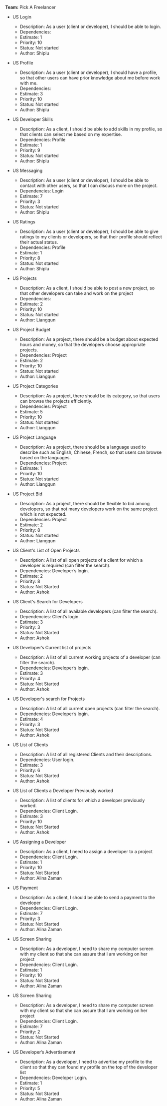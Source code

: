 **Team:** Pick A Freelancer

- US Login
  - Description: As a user (client or developer), I should be able to login.
  - Dependencies:
  - Estimate: 1
  - Priority: 10
  - Status: Not started
  - Author: Shiplu

- US Profile
  - Description: As a user (client or developer), I should have a profile, so that other users can have prior knowledge about me before work with me.
  - Dependencies: 
  - Estimate: 3
  - Priority: 10
  - Status: Not started
  - Author: Shiplu

- US Developer Skills
  - Description: As a client, I should be able to add skills in my profile, so that clients can select me based on my expertise. 
  - Dependencies: Profile
  - Estimate: 1
  - Priority: 9
  - Status: Not started
  - Author: Shiplu

- US Messaging
  - Description: As a user (client or developer), I should be able to contact with other users, so that I can discuss more on the project.
  - Dependencies: Login
  - Estimate: 7
  - Priority: 3
  - Status: Not started 
  - Author: Shiplu

- US Ratings
  - Description: As a user (client or developer), I should be able to give ratings to my clients or developers, so that their profile should reflect their actual status.
  - Dependencies: Profile
  - Estimate: 1
  - Priority: 8
  - Status: Not started
  - Author: Shiplu

- US Projects
  - Description: As a client, I should be able to post a new project, so that other developers can take and work on the project 
  - Dependencies: 
  - Estimate: 2
  - Priority: 10
  - Status: Not started
  - Author: Liangqun

- US Project Budget
  - Description: As a project, there should be a budget about expected hours and money, so that the developers choose appropriate projects.  
  - Dependencies: Project
  - Estimate: 2
  - Priority: 10
  - Status: Not started
  - Author: Liangqun

- US Project Categories
  - Description: As a project, there should be its category, so that users can browse the projects efficiently. 
  - Dependencies: Project
  - Estimate: 5
  - Priority: 10
  - Status: Not started
  - Author: Liangqun


- US Project Language
  - Description: As a project, there should be a language used to describe such as English, Chinese, French, so that users can browse based on the languages. 
  - Dependencies: Project
  - Estimate: 1
  - Priority: 10
  - Status: Not started
  - Author: Liangqun


- US Project Bid
  - Description: As a project, there should be flexible to bid among developers, so that not many developers work on the same project which is not expected.    
  - Dependencies: Project
  - Estimate: 2 
  - Priority: 8
  - Status: Not started
  - Author: Liangqun

- US Client's List of Open Projects
  - Description: A list of all open projects of a client for which a developer is required (can filter the search).
  - Dependencies: Developer’s login. 
  - Estimate: 2
  - Priority: 8
  - Status: Not Started
  - Author: Ashok

- US Client's Search for Developers
  - Description: A list of all available developers (can filter the search).
  - Dependencies: Client’s login.
  - Estimate: 3
  - Priority: 3
  - Status: Not Started
  - Author: Ashok

- US Developer’s Current list of projects
  - Description: A list of all current working projects of a developer (can filter the search).
  - Dependencies: Developer’s login. 
  - Estimate: 3
  - Priority: 4
  - Status: Not Started
  - Author: Ashok

- US Developer's search for Projects
  - Description: A list of all current open projects (can filter the search).
  - Dependencies: Developer’s login.
  - Estimate: 4
  - Priority: 3
  - Status: Not Started
  - Author: Ashok 
  
- US List of Clients
  - Description: A list of all registered Clients and their descriptions.
  - Dependencies: User login.
  - Estimate: 3
  - Priority: 6
  - Status: Not Started
  - Author: Ashok

- US List of Clients a Developer Previously worked
  - Description: A list of clients for which a developer previously worked.
  - Dependencies: Client Login.
  - Estimate: 3
  - Priority: 10
  - Status: Not Started
  - Author: Ashok

- US Assigning a Developer
  - Description: As a client, I need to assign a developer to a project
  - Dependencies: Client Login.
  - Estimate: 1
  - Priority: 10
  - Status: Not Started
  - Author: Alina Zaman

- US Payment
  - Description: As a client, I should be able to send a payment to the developer
  - Dependencies: Client Login.
  - Estimate: 7
  - Priority: 3
  - Status: Not Started
  - Author: Alina Zaman

- US Screen Sharing
  - Description: As a developer, I need to share my computer screen with my client so that she can assure that I am working on her project
  - Dependencies: Client Login.
  - Estimate: 1
  - Priority: 10
  - Status: Not Started
  - Author: Alina Zaman

- US Screen Sharing
  - Description: As a developer, I need to share my computer screen with my client so that she can assure that I am working on her project
  - Dependencies: Client Login.
  - Estimate: 7
  - Priority: 2
  - Status: Not Started
  - Author: Alina Zaman
  
- US Developer’s Advertisement
  - Description: As a developer, I need to advertise my profile to the client so that they can found my profile on the top of the developer list
  - Dependencies: Developer Login.
  - Estimate: 1
  - Priority: 5
  - Status: Not Started
  - Author: Alina Zaman
